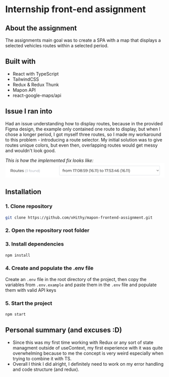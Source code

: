 # Internship front-end assignment

## About the assignment
The assignments main goal was to create a SPA with a map that displays a selected vehicles routes within a selected period.

## Built with
* React with TypeScript
* TailwindCSS
* Redux & Redux Thunk
* Mapon API
* react-google-maps/api

## Issue I ran into
Had an issue understanding how to display routes, because in the provided Figma design, the example only contained one route to display, but when I chose a longer period, I got myself three routes, so I made my workaround to this problem - introducing a route selector. My initial solution was to give routes unique colors, but even then, overlapping routes would get messy and wouldn't look good.

*This is how the implemented fix looks like:*
![Issue fix](https://github.com/xHithy/mapon-frontend-assignment/blob/main/src/assets/route-selector-example.png?raw=true)

## Installation
### 1. Clone repository
```bash
git clone https://github.com/xHithy/mapon-frontend-assignment.git
```

### 2. Open the repository root folder

### 3. Install dependencies
```bash
npm install
```

### 4. Create and populate the .env file
Create an `.env` file in the root directory of the project, then copy the variables from `.env.example` and paste them in the `.env` file and populate them with valid API keys

### 5. Start the project
```bash
npm start
```

## Personal summary (and excuses :D)
- Since this was my first time working with Redux or any sort of state managment outside of useContext, my first experience with it was quite overwhelming because to me the concept is very weird especially when trying to combine it with TS.
- Overall I think I did alright, I definitely need to work on my error handling and code structure (and redux).